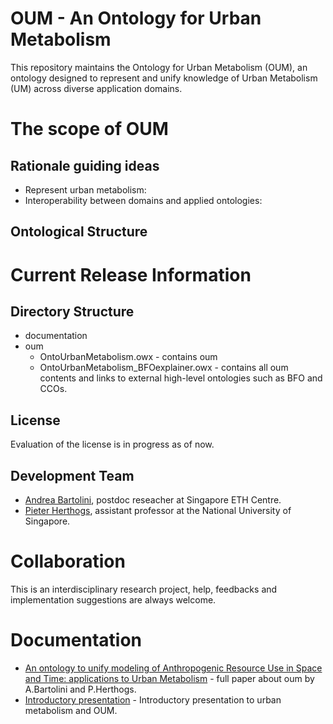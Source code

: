 # OUM - An Ontology for Urban Metabolism

This repository maintains the Ontology for Urban Metabolism (OUM), an ontology designed to represent and unify knowledge of Urban Metabolism (UM) across diverse application domains. 

# The scope of OUM
## Rationale guiding ideas
* Represent urban metabolism:
* Interoperability between domains and applied ontologies:

## Ontological Structure


# Current Release Information
## Directory Structure
* documentation
* oum
    * OntoUrbanMetabolism.owx - contains oum
    * OntoUrbanMetabolism_BFOexplainer.owx - contains all oum contents and links to external high-level ontologies such as BFO and CCOs.

## License
Evaluation of the license is in progress as of now.

## Development Team
* [Andrea Bartolini](), postdoc reseacher at Singapore ETH Centre.
* [Pieter Herthogs](), assistant professor at the National University of Singapore.

# Collaboration
This is an interdisciplinary research project, help, feedbacks and implementation suggestions are always welcome.


# Documentation
* [An ontology to unify modeling of Anthropogenic Resource Use in Space and Time: applications to  Urban Metabolism]() - full paper about oum by A.Bartolini and P.Herthogs.
* [Introductory presentation]() - Introductory presentation to urban metabolism and OUM.
